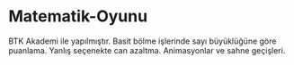 # Matematik-Oyunu
BTK Akademi ile yapılmıştır. 
Basit bölme işlerinde sayı büyüklüğüne göre puanlama. 
Yanlış seçenekte can azaltma.
Animasyonlar ve sahne geçişleri.
